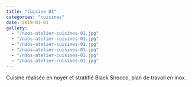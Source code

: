 ```yaml
---
title: "Cuisine 01"
categories: "cuisines"
date: 2019-01-01
gallery:
  - "/naos-atelier-cuisines-01.jpg"
  - "/naos-atelier-cuisines-01.jpg"
  - "/naos-atelier-cuisines-01.jpg"
  - "/naos-atelier-cuisines-01.jpg"
  - "/naos-atelier-cuisines-01.jpg"
  - "/naos-atelier-cuisines-01.jpg"
---
```


Cuisine réalisée en noyer et stratifié Black Sirocco, plan de travail en inox.